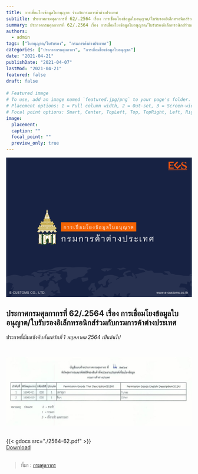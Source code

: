 ```yaml
---
title: การเชื่อมโยงข้อมูลใบอนุญาต ร่วมกับกรมการค้าต่างประเทศ
subtitle: ประกาศกรมศุลกากรที่ 62/.2564 เรื่อง การเชื่่อมโยงข้อมูลใบอนุญาต/ใบรับรองอิเล็กทรอนิกส์ร่วมกับกรมการค้าต่างประเทศ
summary: ประกาศกรมศุลกากรที่ 62/.2564 เรื่อง การเชื่่อมโยงข้อมูลใบอนุญาต/ใบรับรองอิเล็กทรอนิกส์ร่วมกับกรมการค้าต่างประเทศ
authors:
  - admin
tags: ["ใบอนุญาต/ใบรับรอง", "กรมการค้าต่างประเทศ"]
categories: ["ประกาศกรมศุลกากร", "การเชื่อมโยงข้อมูลใบอนุญาต"]
date: "2021-04-21"
publishDate: "2021-04-07"
lastMod: "2021-04-21"
featured: false
draft: false

# Featured image
# To use, add an image named `featured.jpg/png` to your page's folder.
# Placement options: 1 = Full column width, 2 = Out-set, 3 = Screen-width
# Focal point options: Smart, Center, TopLeft, Top, TopRight, Left, Right, BottomLeft, Bottom, BottomRight
image:
  placement:
  caption: ""
  focal_point: ""
  preview_only: true
---
```


![](featured.png)

## ประกาศกรมศุลกากรที่ 62/.2564 เรื่อง การเชื่่อมโยงข้อมูลใบอนุญาต/ใบรับรองอิเล็กทรอนิกส์ร่วมกับกรมการค้าต่างประเทศ

ประกาศนี้มีผลบังคับ*ตั้งแต่วันที่ 1 พฤษภาคม 2564 เป็นต้นไป*

<br>

![](./img-01.jpg)


<br>
{{< gdocs src="./2564-62.pdf" >}}

<br>

<div class="article-tags">
<a class="badge badge-danger" href="./2564-62.pdf" target="_blank" id="download_files_new">Download</a> 
</div>
<br>

> ที่มา : [กรมศุลกากร](http://www.customs.go.th/cont_strc_download_with_docno_date.php?lang=th&top_menu=menu_homepage&current_id=14232932404e505e4f464b47464b48)
